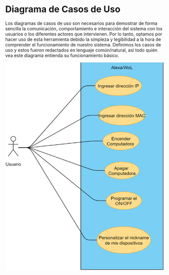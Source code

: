 # Diagrama de Casos de Uso

Los diagramas de casos de uso son necesarios para demostrar de forma sencilla la comunicación, comportamiento e interacción del sistema con los usuarios o los diferentes actores que intervienen. Por lo tanto, optamos por hacer uso de esta herramienta debido la simpleza y legibilidad a la hora de comprender el funcionamiento de nuestro sistema. Definimos los casos de uso y estos fueron redactados en lenguaje común/natural, así todo quién vea este diagrama entienda su funcionamiento básico.

![Casos de uso](Casos.png)
